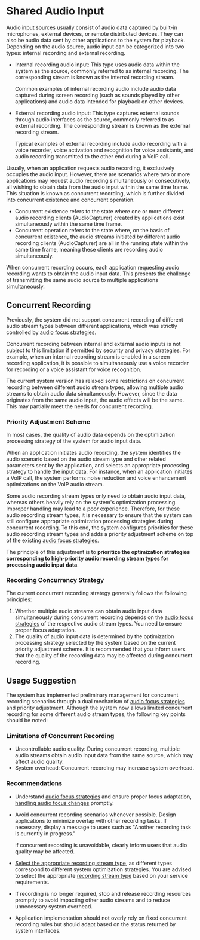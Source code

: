 # Shared Audio Input
<!--Kit: Audio Kit-->
<!--Subsystem: Multimedia-->
<!--Owner: @songshenke-->
<!--Designer: @caixuejiang; @hao-liangfei; @zhanganxiang-->
<!--Tester: @Filger-->
<!--Adviser: @w_Machine_cc-->

Audio input sources usually consist of audio data captured by built-in microphones, external devices, or remote distributed devices. They can also be audio data sent by other applications to the system for playback. Depending on the audio source, audio input can be categorized into two types: internal recording and external recording.

- Internal recording audio input: This type uses audio data within the system as the source, commonly referred to as internal recording. The corresponding stream is known as the internal recording stream.

  Common examples of internal recording audio include audio data captured during screen recording (such as sounds played by other applications) and audio data intended for playback on other devices.

- External recording audio input: This type captures external sounds through audio interfaces as the source, commonly referred to as external recording. The corresponding stream is known as the external recording stream.

  Typical examples of external recording include audio recording with a voice recorder, voice activation and recognition for voice assistants, and audio recording transmitted to the other end during a VoIP call.

Usually, when an application requests audio recording, it exclusively occupies the audio input. However, there are scenarios where two or more applications may request audio recording simultaneously or consecutively, all wishing to obtain data from the audio input within the same time frame. This situation is known as concurrent recording, which is further divided into concurrent existence and concurrent operation.

- Concurrent existence refers to the state where one or more different audio recording clients (AudioCapturer) created by applications exist simultaneously within the same time frame.
- Concurrent operation refers to the state where, on the basis of concurrent existence, the audio streams initiated by different audio recording clients (AudioCapturer) are all in the running state within the same time frame, meaning these clients are recording audio simultaneously.

When concurrent recording occurs, each application requesting audio recording wants to obtain the audio input data. This presents the challenge of transmitting the same audio source to multiple applications simultaneously.

## Concurrent Recording

Previously, the system did not support concurrent recording of different audio stream types between different applications, which was strictly controlled by [audio focus strategies](audio-playback-concurrency.md#audio-focus-strategy).

Concurrent recording between internal and external audio inputs is not subject to this limitation if permitted by security and privacy strategies. For example, when an internal recording stream is enabled in a screen recording application, it is possible to simultaneously use a voice recorder for recording or a voice assistant for voice recognition.

The current system version has relaxed some restrictions on concurrent recording between different audio stream types, allowing multiple audio streams to obtain audio data simultaneously. However, since the data originates from the same audio input, the audio effects will be the same. This may partially meet the needs for concurrent recording.

### Priority Adjustment Scheme

In most cases, the quality of audio data depends on the optimization processing strategy of the system for audio input data.

When an application initiates audio recording, the system identifies the audio scenario based on the audio stream type and other related parameters sent by the application, and selects an appropriate processing strategy to handle the input data. For instance, when an application initiates a VoIP call, the system performs noise reduction and voice enhancement optimizations on the VoIP audio stream.

Some audio recording stream types only need to obtain audio input data, whereas others heavily rely on the system's optimization processing. Improper handling may lead to a poor experience. Therefore, for these audio recording stream types, it is necessary to ensure that the system can still configure appropriate optimization processing strategies during concurrent recording. To this end, the system configures priorities for these audio recording stream types and adds a priority adjustment scheme on top of the existing [audio focus strategies](audio-playback-concurrency.md#audio-focus-strategy).

The principle of this adjustment is to **prioritize the optimization strategies corresponding to high-priority audio recording stream types for processing audio input data**.

### Recording Concurrency Strategy

The current concurrent recording strategy generally follows the following principles:

1. Whether multiple audio streams can obtain audio input data simultaneously during concurrent recording depends on the [audio focus strategies](audio-playback-concurrency.md#audio-focus-strategy) of the respective audio stream types. You need to ensure proper focus adaptation.
2. The quality of audio input data is determined by the optimization processing strategy selected by the system based on the current priority adjustment scheme. It is recommended that you inform users that the quality of the recording data may be affected during concurrent recording.

## Usage Suggestion

The system has implemented preliminary management for concurrent recording scenarios through a dual mechanism of [audio focus strategies](audio-playback-concurrency.md#audio-focus-strategy) and priority adjustment. Although the system now allows limited concurrent recording for some different audio stream types, the following key points should be noted:

### Limitations of Concurrent Recording

- Uncontrollable audio quality: During concurrent recording, multiple audio streams obtain audio input data from the same source, which may affect audio quality.
- System overhead: Concurrent recording may increase system overhead.

### Recommendations

- Understand [audio focus strategies](audio-playback-concurrency.md#audio-focus-strategy) and ensure proper focus adaptation, [handling audio focus changes](audio-playback-concurrency.md#handling-audio-focus-changes) promptly.
- Avoid concurrent recording scenarios whenever possible. Design applications to minimize overlap with other recording tasks. If necessary, display a message to users such as "Another recording task is currently in progress."

  If concurrent recording is unavoidable, clearly inform users that audio quality may be affected.
- [Select the appropriate recording stream type](using-right-streamusage-and-sourcetype.md), as different types correspond to different system optimization strategies. You are advised to select the appropriate [recording stream type](../../reference/apis-audio-kit/arkts-apis-audio-e.md#sourcetype8) based on your service requirements.
- If recording is no longer required, stop and release recording resources promptly to avoid impacting other audio streams and to reduce unnecessary system overhead.
- Application implementation should not overly rely on fixed concurrent recording rules but should adapt based on the status returned by system interfaces.
